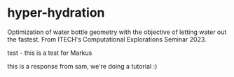 # hyper-hydration
Optimization of water bottle geometry with the objective of letting water out the fastest. From ITECH's Computational Explorations Seminar 2023.

test - this is a test for Markus

this is a response from sam, we're doing a tutorial :)
